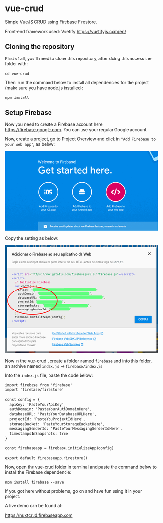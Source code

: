 # vue-crud
Simple VueJS CRUD using Firebase Firestore.

Front-end framework used: Vuetify https://vuetifyjs.com/en/

## Cloning the repository

First of all, you'll need  to clone this repository, after doing this access the folder with:

` cd vue-crud `

Then, run the command below to install all dependencies for the project (make sure you have node.js installed):

` npm install `

## Setup Firebase

Now you need to create a Firebase account here https://firebase.google.com. You can use your regular Google account.

Now, create a project, go to Project Overview and click in `"Add Firebase to your web app"`, as below:

![alt add](img/add.png)

Copy the setting as below:

![alt settings](img/setting.png)

Now in the vue-crud , create a folder named `firebase` and into this folder, an archive named `index.js` ->  `firebase/index.js`

Into the `index.js` file, paste the code below:

```
import firebase from 'firebase'
import 'firebase/firestore'

const config = {
  apiKey: 'PasteYourApiKey',
  authDomain: 'PasteYourAuthDomainHere',
  databaseURL: 'PasteYourDatabaseURLHere',
  projectId: 'PasteYouProjectIdHere',
  storageBucket: 'PasteYourStorageBucketHere',
  messagingSenderId: 'PasteYourMessagingSenderIdHere',
  timestampsInSnapshots: true
}

const firebaseapp = firebase.initializeApp(config)

export default firebaseapp.firestore()
```
Now, open the vue-crud folder in terminal and paste the command below to install the Firebase dependencie:

`npm install firebase --save`

If you got here without problems, go on and have fun using it in your project.

A live demo can be found at: 

https://nuxtcrud.firebaseapp.com
